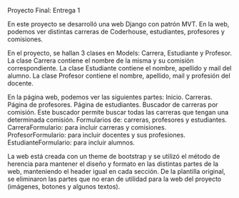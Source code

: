Proyecto Final: Entrega 1

  En este proyecto se desarrolló una web Django con patrón MVT. En la web, podemos ver distintas carreras de Coderhouse, estudiantes, profesores y comisiones.

  En el proyecto, se hallan 3 clases en Models: Carrera, Estudiante y Profesor.
    La clase Carrera contiene el nombre de la misma y su comisión correspondiente.
    La clase Estudiante contiene el nombre, apellido y mail del alumno.
    La clase Profesor contiene el nombre, apellido, mail y profesión del docente.
    
  En la página web, podemos ver las siguientes partes:
    Inicio.
    Carreras.
    Página de profesores.
    Página de estudiantes.
    Buscador de carreras por comisión. Este buscador permite buscar todas las carreras que tengan una determinada comisión.
    Formularios de: carreras, profesores y estudiantes.
        CarreraFormulario: para incluir carreras y comisiones.  
        ProfesorFormulario: para incluir docentes y sus profesiones.
        EstudianteFormulario: para incluir alumnos.

  La web está creada con un theme de bootstrap y se utilizó el método de herencia para mantener el diseño y formato en las distintas partes de la web,
  manteniendo el header igual en cada sección.
  De la plantilla original, se eliminaron las partes que no eran de utilidad para la web del proyecto (imágenes, botones y algunos textos).




